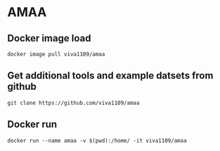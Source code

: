 # AMAA
## Docker image load
    docker image pull viva1109/amaa
## Get additional tools and example datsets from github
    git clone https://github.com/viva1109/amaa
## Docker run
    docker run --name amaa -v $(pwd):/home/ -it viva1109/amaa

